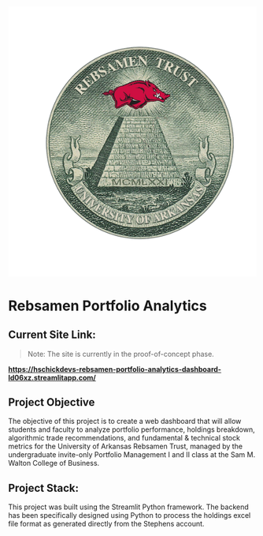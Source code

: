 ![logo](media/Rebsamen%20Trust%20Official%20Logo.png)

# Rebsamen Portfolio Analytics

## Current Site Link: 

> Note: The site is currently in the proof-of-concept phase.

**https://hschickdevs-rebsamen-portfolio-analytics-dashboard-ld06xz.streamlitapp.com/**

## Project Objective

The objective of this project is to create a web dashboard that will allow students and faculty to analyze portfolio performance, holdings breakdown, algorithmic trade recommendations, and fundamental & technical stock metrics for the University of Arkansas Rebsamen Trust, managed by the undergraduate invite-only Portfolio Management I and II class at the Sam M. Walton College of Business.

## Project Stack:

This project was built using the Streamlit Python framework. The backend has been specifically designed using Python to process the holdings excel file format as generated directly from the Stephens account. 